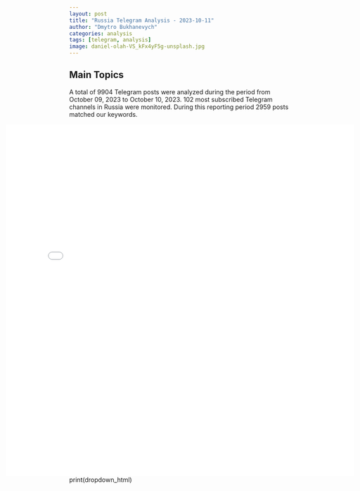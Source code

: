 ```yaml
---
layout: post
title: "Russia Telegram Analysis - 2023-10-11"
author: "Dmytro Bukhanevych"
categories: analysis
tags: [telegram, analysis]
image: daniel-olah-VS_kFx4yF5g-unsplash.jpg
---
```

<style>
    /* Adjusting iframe-container styles */
    .wide-iframe-container {
        width: calc(100% + 30vw);  /* Extending the width */
        margin-left: -15vw;       /* Negative margin to push to the left */
        overflow: hidden;         /* In case the iframe content spills over */
    }
    .wide-iframe-container iframe {
        width: 100%;  /* Making the iframe take the full width of its container */
        border: none; /* Removing any borders from the iframe */
    }
    /* Toggle mechanism */
    .hidden {
        display: none;
    }
    .show-content-target:checked + .show-content {
        display: block;
    }
</style>
<h2>Main Topics</h2>
<p>A total of 9904 Telegram posts were analyzed during the period from October 09, 2023 to October 10, 2023. 102 most subscribed Telegram channels in Russia were monitored. During this reporting period 2959 posts matched our keywords.</p>
<!-- Embedding Main Plotly Visualization -->
<div class="wide-iframe-container">
    <iframe src="{{site.baseurl}}/visualizations/2023-10-11/fig_topics_time.html" height="800"></iframe>
</div>
print(dropdown_html)
